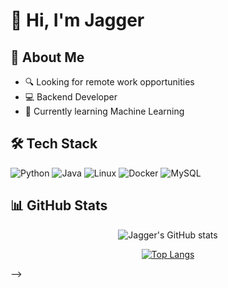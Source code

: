 # 👋 Hi, I'm Jagger

## 🚀 About Me

- 🔍 Looking for remote work opportunities
- 💻 Backend Developer
- 🧠 Currently learning Machine Learning
<!-- - 📫 Contact me: [Email](mailto:your.email@example.com) | [LinkedIn](https://linkedin.com/in/yourprofile) -->

## 🛠 Tech Stack

![Python](https://img.shields.io/badge/-Python-3776AB?logo=python&logoColor=white)
![Java](https://img.shields.io/badge/-Java-007396?logo=java&logoColor=white)
![Linux](https://img.shields.io/badge/-Linux-FCC624?logo=linux&logoColor=black)
![Docker](https://img.shields.io/badge/-Docker-2496ED?logo=docker&logoColor=white)
![MySQL](https://img.shields.io/badge/-MySQL-4479A1?logo=mysql&logoColor=white)

## 📊 GitHub Stats

<div align="center">

![Jagger's GitHub stats](https://github-readme-stats.vercel.app/api?username=jagger235711&count_private=false&theme=radical&show_icons=true)

[![Top Langs](https://github-readme-stats.vercel.app/api/top-langs/?username=jagger235711&langs_count=8&theme=radical&count_private=false&layout=compact&hide=html,css,scss,CoffeeScript,javaScript)](https://github.com/anuraghazra/github-readme-stats)

</div>

<!--

## 🔥 Featured Projects

- [Project 1](link): Short description
- [Project 2](link): Short description
- [Project 3](link): Short description

## 🌱 Recent Activity

<!--START_SECTION:activity-->
<!--END_SECTION:activity-->

-->